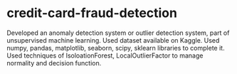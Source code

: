 # credit-card-fraud-detection
Developed an anomaly detection system or outlier detection system, part of unsupervised machine learning. Used dataset available on Kaggle. Used numpy, pandas, matplotlib, seaborn, scipy, sklearn libraries to complete it. Used techniques of IsoloationForest, LocalOutlierFactor to manage normality and decision function.
